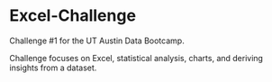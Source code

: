 # Excel-Challenge

Challenge #1 for the UT Austin Data Bootcamp.

Challenge focuses on Excel, statistical analysis, charts, and deriving insights from a dataset. 
